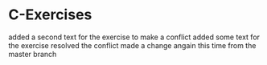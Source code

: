 # C-Exercises
added a second text for the exercise to make a conflict
added some text for the exercise
resolved the conflict
made a change angain this time from the master branch
